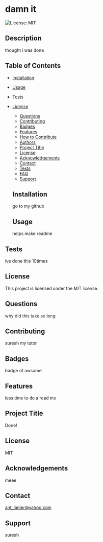 # damn it
  ![License: MIT](https://img.shields.io/badge/License-MIT-yellow.svg)
  ## Description
  thought i was done
  ## Table of Contents
  * [Installation](#installation)
  * [Usage](#usage)
  * [Tests](#tests)
   
* [License](#license)

  * [Questions](#questions)
  * [Contributing](#contributing)
  * [Badges](#badges)
  * [Features](#features)
  * [How to Contribute](#how-to-contribute)
  * [Authors](#authors)
  * [Project Title](#project-title)
  * [License](#license)
  * [Acknowledgements](#acknowledgements)
  * [Contact](#contact)
  * [Tests](#tests)
  * [FAQ](#faq)
  * [Support](#support)

  ## Installation
  go to my github

  ## Usage
  helps make readme

 ## Tests
  ive done this 10times

 ## License

This project is licensed under the MIT license.

 ## Questions
  why did this take so long

  ## Contributing
  suresh my tutor

  ## Badges
  badge of awsome

  ## Features
  less time to do a read me

  ## Project Title
  Done!

  ## License
  MIT

  ## Acknowledgements
  meee

  ## Contact
  ant_lanier@yahoo.com

  ## Support
  suresh
